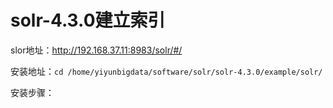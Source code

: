 # solr-4.3.0建立索引

slor地址：<http://192.168.37.11:8983/solr/#/>

安装地址：`cd /home/yiyunbigdata/software/solr/solr-4.3.0/example/solr/`

安装步骤：